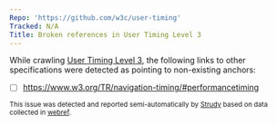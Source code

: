 ```yaml
---
Repo: 'https://github.com/w3c/user-timing'
Tracked: N/A
Title: Broken references in User Timing Level 3
---
```


While crawling [User Timing Level 3](https://w3c.github.io/user-timing/), the following links to other specifications were detected as pointing to non-existing anchors:
* [ ] https://www.w3.org/TR/navigation-timing/#performancetiming

<sub>This issue was detected and reported semi-automatically by [Strudy](https://github.com/w3c/strudy/) based on data collected in [webref](https://github.com/w3c/webref/).</sub>
